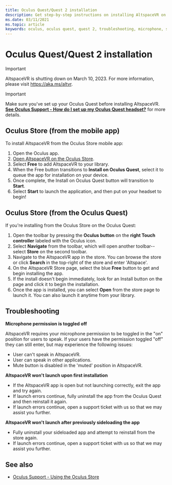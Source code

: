 ```yaml
---
title: Oculus Quest/Quest 2 installation
description: Get step-by-step instructions on installing AltspaceVR on Oculus Quest devices from the mobile app or Oculus store.
ms.date: 03/11/2021
ms.topic: article
keywords: oculus, oculus quest, quest 2, troubleshooting, microphone, support
---
```


# Oculus Quest/Quest 2 installation

>[!Important]
>AltspaceVR is shutting down on March 10, 2023. For more information, please visit https://aka.ms/altvr.

> [!IMPORTANT]
> Make sure you've set up your Oculus Quest before installing AltspaceVR. **[See Oculus Support - How do I set up my Oculus Quest headset?](https://support.oculus.com/855551644803876/#faq_525406631321134)** for more details.

## Oculus Store (from the mobile app)

To install AltspaceVR from the Oculus Store mobile app:

1. Open the Oculus app.
2. [Open AltspaceVR on the Oculus Store](https://www.oculus.com/experiences/quest/2133027990157329/).
3. Select **Free** to add AltspaceVR to your library. 
4. When the Free button transitions to **Install on Oculus Quest**, select it to queue the app for installation on your device.
5. Once complete, the Install on Oculus Quest button will transition to **Start**. 
6. Select **Start** to launch the application, and then put on your headset to begin!

## Oculus Store (from the Oculus Quest)

If you're installing from the Oculus Store on the Oculus Quest:

1. Open the toolbar by pressing the **Oculus button** on the **right Touch controller** labeled with the Oculus icon.
2. Select **Navigate** from the toolbar, which will open another toolbar--select **Store** on the second toolbar.
3. Navigate to the AltspaceVR app in the store. You can browse the store or click **Search** in the top-right of the store and enter 'Altspace'.
4. On the AltspaceVR Store page, select the blue **Free** button to get and begin installing the app.
5. If the install doesn't begin immediately, look for an Install button on the page and click it to begin the installation.
6. Once the app is installed, you can select **Open** from the store page to launch it. You can also launch it anytime from your library.

## Troubleshooting

**Microphone permission is toggled off**

AltspaceVR requires your microphone permission to be toggled in the "on" position for users to speak.  If your users have the permission toggled "off" they can still enter, but may experience the following issues:

<!-- Missing image -->
<!-- oculus-permissions-denymicrophone.png -->
	
* User can't speak in AltspaceVR.
* User can speak in other applications.
* Mute button is disabled in the 'muted' position in AltspaceVR.

**AltspaceVR won't launch upon first installation**

* If the AltspaceVR app is open but not launching correctly, exit the app and try again.
* If launch errors continue, fully uninstall the app from the Oculus Quest and then reinstall it again.
* If launch errors continue, open a support ticket with us so that we may assist you further.

**AltspaceVR won't launch after previously sideloading the app**

* Fully uninstall your sideloaded app and attempt to reinstall from the store again.
* If launch errors continue, open a support ticket with us so that we may assist you further.

## See also

* [Oculus Support - Using the Oculus Store](https://support.oculus.com/414963819268125/)